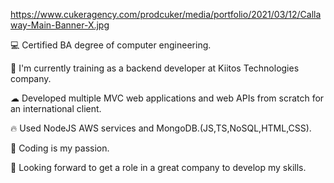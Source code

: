 https://www.cukeragency.com/prodcuker/media/portfolio/2021/03/12/Callaway-Main-Banner-X.jpg

💻 Certified BA degree of computer engineering.

🚀 I'm currently training as a backend developer at Kiitos Technologies company.

☁ Developed multiple MVC web applications and web APIs from scratch for an international client.

🔥 Used NodeJS AWS services and MongoDB.(JS,TS,NoSQL,HTML,CSS).

🎈 Coding is my passion.

👀 Looking forward to get a role in a great company to develop my skills.
